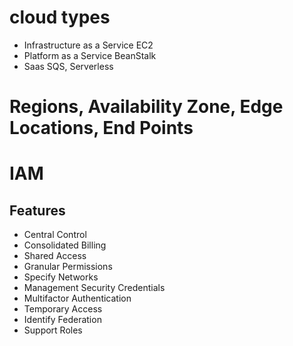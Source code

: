 # cloud types

- Infrastructure as a Service
  EC2
- Platform as a Service
  BeanStalk
- Saas
  SQS, Serverless


# Regions, Availability Zone, Edge Locations, End Points

# IAM
## Features
- Central Control
- Consolidated Billing
- Shared Access
- Granular Permissions
- Specify Networks
- Management Security Credentials
- Multifactor Authentication
- Temporary Access
- Identify Federation
- Support Roles